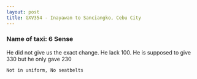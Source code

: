 ```yaml
---
layout: post
title: GXV354 - Inayawan to Sanciangko, Cebu City
---
```


### Name of taxi: 6 Sense

He did not give us the exact change. He lack 100. He is supposed to give 330 but he only gave 230

```Not in uniform, No seatbelts```

